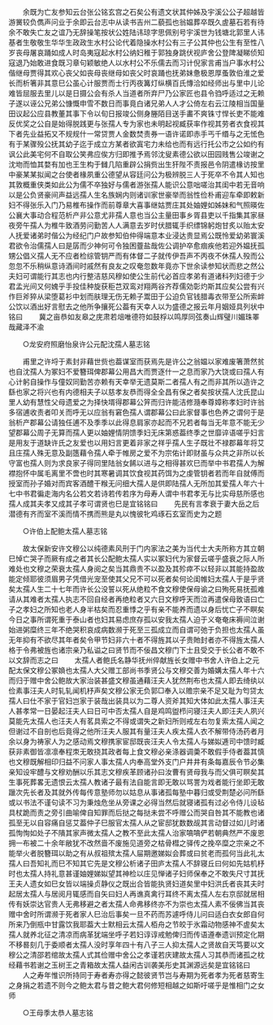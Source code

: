 <!-- { "loadSidebar": true } -->
　　余既为亡友参知云台张公铭玄宫之石矣公有遗文状其仲姊及宇溪公公子超越皆游黉较负儁声问业于余即云台志中从读书吉州二藐孤也翁媪葬卒既久虗墓石若有待余不敢失亡友之谊乃无辞操笔按状公姓陆讳琼字思佩别号宇溪世为钱塘北郭里人讳基者生敬敬生华华生政政生水村公论代着隐操水村公有三子公其仲也公生有至性八岁丧母屠哀踊如成人时岛夷寇起水村公纳妇稚于郭独身跳伏视庐舍公登陴凝睇侦知寇退乃始敢进食既习章句颖敏绝人以水村公不乐儒去而习计倪家言甫当户事水村公偕继母贾得其欢心丧父如丧母丧继母如丧父时哀踊也抚弟妹惫极恩厚蚤敦伯淮之爱长而析箸非其意巳公虽心计服贾而士行丙夜篝灯纵横百氏慱洽如经师出与里中儿论难皆屈服去里儿以是日摄公会有杀人当道者所弃尸乃公家匠也县令驺呼适过之无赖子遂以诬公兄弟公慷慨申雪不数日而事竟白诸兄弟人人才公倚左右云江陵相当国量田议起公应县教董其事下令以旬日报竣公侧身塍陌目送手畵不爽铢寸悍长吏不能难反优奖之公自是始得脱践更与张孺人专为家也未明起视臧获率作视其劳者衣食视其下者先业益拓又不规规什一常贷贾人金数焚责券一语许诺即赤手丐千缗与之无恡色有于某骤殁公抚其幼子迄于成立方某者欲寘宅力未给也而有远行托公市之公如约有讽公此美宅何不自取公笑弗应俟方归即推予焉邻沈叟素德公欲以田园贱售公竣谢之沈圽而恤其婺有加也王生构于雠几陷重辟公捐赀出生犴陛不责报邑令阴遣椽访按里中豪某某拟闻之台使者椽夙重公德望从容廷问公为极辨脱三人于死卒不令其人知也其敦概重侠类如此公为儒不卒独好与儒者游张孺人能识公意咄嗟治其闺中若无音响以是公负贤豪间声益远孺人生名族娴内则诸训家世豪举而翁性俭朴甫迎车牵即敕新妇不得张乐入门乃易椎布操作而前尊章大喜事继姑贾庄其处妯娌如姊妹和气照暎佐公襄大事动合程范析产非公意尤非孺人意也当公主量田事乡胥县吏以千指集其家昼夜旁午孺人为椎牛致酒劳问勤苦人人满意去岁时伏腊辄手织缥锦躬炮甘炙以贻太安人抚爱诸弟时偕公为经纪门户故参知伯仲得端意本业浸达贵显焉公既怜爱幼弟寰溪君欲令治儒孺人曰是孱而少神何可令独困虀盐哉佐公调护卒愈痼疾他若迎外媪抚孤甥公倡义孺人无不应者检综管钥严而有体督二子就传伊吾声不丙夜不休孺人殁而公忽忽不乐稍纵意诗酒间时戚然有良友之叹奄忽数年竟亦下世余读参知状而悲之然公夫妇可谓能行其志也内行整洁慈风穆如使公生前代必首应孝弟有道诸科列妇德于少君孟光间又何媿乎手投佳种旋获秬芑双鸾对翔两谷齐荐儒効彰灼斯其应矣公尝有兴作巨斧猝从梁堕葛衫中划而肤理无伤无赖子鬻田于公迫负官钱腊毒衣带至公所索衅公饮以酒出好言慰去之他所争攘死公葢有天幸人以为盛德之报云年月姻娅具列状中铭曰 
　　冀之亩恭如友皋之庑肃若俎唯德符如鼓桴以鸣厚同弦奏山辉璧川媚珠睪哉藏泽不渝 

　　○龙安府照磨怡泉许公元配沈孺人墓志铭 

　　甫里之许埒于素封非藉世赀也葢谋室而获焉先是许公之翁媪以家难废箸萧然贫也自沈孺人为冢妇不爱簪珥俾郡幕公用昌大而贾逐什一之息而家乃大饶或曰孺人有心计躬自操作与僮奴同勤苦亦赖有天幸举无遗莫斯二者孺人有之而非其所以造许之繇也家之将兴也有内德相夫子以慈孝友恭而得全全昌有保之者矣按状孺人沈氏昆山里人幼有慧性父母遗爱之为择快壻得郡幕公笄而归许能洁修瀡奉尊嫜称孝妇时许翁多宿逋收责者叩关而呼无以应翁有窘色孺人谓郡幕公曰此家督事也色养之谓何于是翁析产郡幕公请独任逋不及季季以此得息肩家亦起而不兄若者每当无年意不能无少望郡幕公周子无算而孺人更以妯娌情阴馈季妇无床第惑葢终季之世靡谇语嗟乎妇言是用友于道缺许氏之友爱也以用妇言更着非家之祥乎孺人生子既壮不禄郡幕年将艾且庄孺人殊无意及副簉藉令孺人牵于帷房之爱不为宗佑计即财虽与众共之非所以长守富也孺人则为求良家子得同里陆翁女餙以进与之相得甚欢巳而举中书君孺人为解襟抱怀中属毛离里不啻也时其寒暑调其饮食视其药饵为之虔管钥者若而年自就傅而授室而孙子婚对而宾客酒醴干糇无问细大孺人是供即陆孺人无所加其爱孺人年六十七中书君徧走海内名公若文若诗若传若序为母寿人谓中书君孝无与比实母慈所感也孺人成其夫孝又成其子孝可谓贤也巳是宜铭铭曰 
　　先民有言孝衰于妻大岳之后潜德有齐而室不溪而情不携而熊是丸以愧彼牝鸡琢石玄室而史为之题 

　　○许伯上配鲍太孺人墓志铭 

　　故太保新安许文穆公以纯德素风刑于门内家法之美为当代士大夫所称方其立朝巳悼亡哭子而厥有成之者其长公配鲍太孺人实以冢妇代为家督云嗟乎盛衰之际人所难处也文穆之荣衰太孺人身阅之矣当其鼎贵不以盈及其殄瘁不以轻非以其能持盈故能定倾耶彼须眉男子凭借光宠至使其父兄不可以死者矣何论闺帷妇太孺人于是乎贤矣太孺人生二十七年而许长公没誓以死从绝粒不食文穆使保母谕之曰殉死易抚孤难请从其难者太孺人执志不回自经者再绝粒者又六日文穆呼天而泣再遣保母致语曰亡子之孝妇之所知也老人身半枯矣而忍重悸之乎有亲不能养而遗以身后忧亡子不瞑矣今日之事所谓死重于泰山者也妇其易虑庶存孤以安我太孺人迫于义奄奄床褥间泣谢始进粥糜终三年不绝哭积哀成病数濒于死至三孤成立而自谓可弛于负担也太孺人虽无年抑有不欲尽其年者矣令甲节妇非六十者不得旌其以子贵貤封者亦不得旌太孺人格于令弗被旌也诸宗亲乃私谥之曰贤节而不佞昌文穆门下士且受交于长公者不敢不以文辞而志之曰 
　　太孺人者鲍氏名静华抚州倅献旌长女赠中书舍人许伯上之元配太保文穆公冢媍也太孺人大父赠工部尚书季贤公与文穆交善为婚媾太孺人年十六而归于赠中舍公鲍故大家治装甚盛文穆虽通藉汪夫人犹然荆布也太孺人即去绮纨以俭素事汪夫人时轧轧闻机杼声矣文穆公家无负郭□奉入以赡宗亲不足又耻为匄贷太孺人曰仕不家于官妇岂家于装哉出装具以为二尊人资斧其知大体如此太孺人事汪夫人甚孝常一日晏起汪夫人曰日可中否太孺人自是鸡鸣盥栉问寝汪夫人即汪夫人夙兴莫能先太孺人也汪夫人有茗具索之不得或谓失之新妇所则戒左右勿复索太孺人闻之但谢过不自剖也后竟得之他所汪夫人服其有量汪夫人疾太孺人衣不解带侍汤药者月余以身为祷家人为之感动焉文穆携家宦邸既丧汪夫人令太孺人与娣姒逓司中馈时臧获非素御皆凛凛奉程朿无敢挠其政者每上食文穆必亲涤器调羮不敢假手侍者葢其慎也文穆既解相印归益不问家人事太孺人内奉高堂外支门户井井有条每嘉辰令节必集亲知设牢醴与文穆劝酬以乐其志文穆疾革顾诸孙曰汝曹有贤母我与而父俱可瞑矣其生事死葬畧无遗恨云太孺人教诸子最有法自能言即无敢以骂詈为戏者能行坐即无敢躐次先长者及其就外传每传意塾师勿以姑息从事诸孤每塾中暮归或受荆楚必问所繇或以书法不谨句读不习为秉烛危坐从旁课之必得当然后就寝诸孤有过必令侍儿设毡具杖跪而责之旁引曲喻俾自知罪而后挞之每挞未尝不呼赠公而哭自咎其不能教也诸孤至无以自容痛自惩艾葢仲子巳服官太孺人从之宦邸犹数数觇其言动督过如儿时诸孤恂恂如处子不隤其家声微太孺人之教不至此太孺人治家嗃嗃俨若朝典然严不废恩拥一布被二十余年敝犹不改然啬不废施见道旁之枯骨槥之驿传之挽卒糜之宗亲之不能举火者脱簪珥以助之有从叔祖殡太孺人屇期邀娣姒会葬或曰贫老而孤何当此礼太孺人曰吾知礼而巳不知其它先是文穆公析诸子田庐太孺人不辞寝丘曰何如先姑机杼时也太孺人持礼意甚谨妯娌娣姒望其神检以庄见惮诸子妇师保奉之不敢失尺寸其抚王夫人遗女如巳女皆以端操贞静仪之既出合皆能执贤妇道矣里中妇洪氏者丧其夫时起居太孺人与居阅月辄感而自矢曰妇人再谯真禽行耳终不离太孺人左右京邸就居相传有妖崇达官贵人无弗移避之者太孺人命弗移终亦不为崇也太孺人素不佞佛当其丧赠中舍时所谓濒于死者家人巳治后事矣一旦不药而苏遽呼侍儿问曰适白衣女郎自何所来乃倒瓶中甘露饮我耶葢大士默相云太孺人栢舟之节皎于氷霜动物感神不虗矣太孺人就养北征之清凉而病革犹端坐呼子若妇谆谆戒勉俾归而传语遵奉遗训预定化期不移晷刻几于委顺者太孺人没时享年四十有八子三人抑太孺人之贤故自天笃要以文穆公之清邵若绾故太孺人式其俭赠中舍公之孝谨若庆建故太孺人习其恭而诸孤之枕经藉书若谢之玉树王之青箱故太孺人益闲古训袭美彤史其渊源远矣是宜铭铭曰 
　　人之寿年惟识所持同于寿者寿亦得之懿彼贤节岂与寿期为死者孝为死者慈寄生之身捐之若遗不则今之鲍太君与昔之鲍大君何修短相越之如斯吁嗟乎是惟相门之女师 

　　○王母季太恭人墓志铭 

